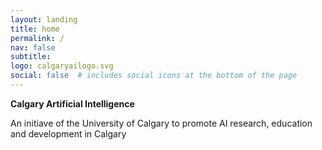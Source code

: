 ```yaml
---
layout: landing
title: home
permalink: /
nav: false
subtitle:
logo: calgaryailogo.svg
social: false  # includes social icons at the bottom of the page
---
```

**Calgary Artificial Intelligence**

An initiave of the University of Calgary to promote AI research, education and development in Calgary
